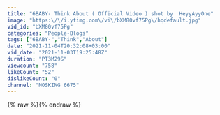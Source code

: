 ```yaml
---
title: "6BABY- Think About ( Official Video ) shot by  HeyyAyyOne"
image: "https:\/\/i.ytimg.com\/vi\/bXM80vf75Pg\/hqdefault.jpg"
vid_id: "bXM80vf75Pg"
categories: "People-Blogs"
tags: ["6BABY-","Think","About"]
date: "2021-11-04T20:32:08+03:00"
vid_date: "2021-11-03T19:25:48Z"
duration: "PT3M29S"
viewcount: "758"
likeCount: "52"
dislikeCount: "0"
channel: "NOSKING 6675"
---
```

{% raw %}{% endraw %}
